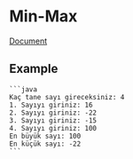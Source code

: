 # Min-Max

 [Document](https://academy.patika.dev/courses/java101/odev-min-max)

## Example
    
    ```java
    Kaç tane sayı gireceksiniz: 4
    1. Sayıyı giriniz: 16
    2. Sayıyı giriniz: -22
    3. Sayıyı giriniz: -15
    4. Sayıyı giriniz: 100
    En büyük sayı: 100
    En küçük sayı: -22
    ```
